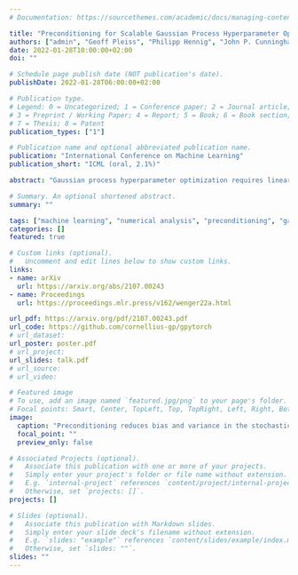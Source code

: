 ```yaml
---
# Documentation: https://sourcethemes.com/academic/docs/managing-content/

title: "Preconditioning for Scalable Gaussian Process Hyperparameter Optimization"
authors: ["admin", "Geoff Pleiss", "Philipp Hennig", "John P. Cunningham", "Jacob R. Gardner"]
date: 2022-01-28T10:00:00+02:00
doi: ""

# Schedule page publish date (NOT publication's date).
publishDate: 2022-01-28T06:00:00+02:00

# Publication type.
# Legend: 0 = Uncategorized; 1 = Conference paper; 2 = Journal article;
# 3 = Preprint / Working Paper; 4 = Report; 5 = Book; 6 = Book section;
# 7 = Thesis; 8 = Patent
publication_types: ["1"]

# Publication name and optional abbreviated publication name.
publication: "International Conference on Machine Learning"
publication_short: "ICML (oral, 2.1%)"

abstract: "Gaussian process hyperparameter optimization requires linear solves with, and log-determinants of, large kernel matrices. Iterative numerical techniques are becoming popular to scale to larger datasets, relying on the conjugate gradient method (CG) for the linear solves and stochastic trace estimation for the log-determinant. This work introduces new algorithmic and theoretical insights for preconditioning these computations. While preconditioning is well understood in the context of CG, we demonstrate that it can also accelerate convergence and reduce variance of the estimates for the log-determinant and its derivative. We prove general probabilistic error bounds for the preconditioned computation of the log-determinant, log-marginal likelihood and its derivatives. Additionally, we derive specific rates for a range of kernel-preconditioner combinations, showing that up to exponential convergence can be achieved. Our theoretical results enable provably efficient optimization of kernel hyperparameters, which we validate empirically on large-scale benchmark problems. There our approach accelerates training by up to an order of magnitude."

# Summary. An optional shortened abstract.
summary: ""

tags: ["machine learning", "numerical analysis", "preconditioning", "gaussian processes"]
categories: []
featured: true

# Custom links (optional).
#   Uncomment and edit lines below to show custom links.
links:
- name: arXiv
  url: https://arxiv.org/abs/2107.00243 
- name: Proceedings
  url: https://proceedings.mlr.press/v162/wenger22a.html

url_pdf: https://arxiv.org/pdf/2107.00243.pdf
url_code: https://github.com/cornellius-gp/gpytorch
# url_dataset:
url_poster: poster.pdf
# url_project:
url_slides: talk.pdf
# url_source:
# url_video: 

# Featured image
# To use, add an image named `featured.jpg/png` to your page's folder.
# Focal points: Smart, Center, TopLeft, Top, TopRight, Left, Right, BottomLeft, Bottom, BottomRight.
image:
  caption: "Preconditioning reduces bias and variance in the stochastic approximations of the log-marginal likelihood and its derivatives."
  focal_point: ""
  preview_only: false

# Associated Projects (optional).
#   Associate this publication with one or more of your projects.
#   Simply enter your project's folder or file name without extension.
#   E.g. `internal-project` references `content/project/internal-project/index.md`.
#   Otherwise, set `projects: []`.
projects: []

# Slides (optional).
#   Associate this publication with Markdown slides.
#   Simply enter your slide deck's filename without extension.
#   E.g. `slides: "example"` references `content/slides/example/index.md`.
#   Otherwise, set `slides: ""`.
slides: ""
---
```

